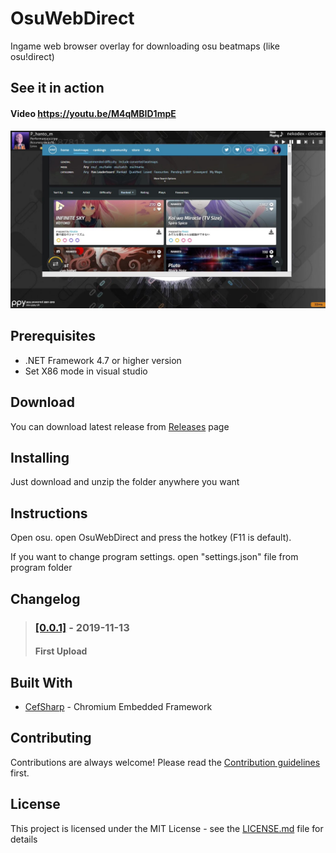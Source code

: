 # OsuWebDirect
Ingame web browser overlay for downloading osu beatmaps (like osu!direct)




## See it in action
#### **Video https://youtu.be/M4qMBID1mpE**
![](preview.jpg)

## Prerequisites
* .NET Framework 4.7 or higher version
* Set X86 mode in visual studio

## Download

You can download latest release from [Releases](https://github.com/Fantoom/OsuWebDirect/releases "Releases") page

## Installing

Just download and unzip the folder anywhere you want

## Instructions

Open osu. open OsuWebDirect and press the hotkey (F11 is default).

If you want to change program settings. open "settings.json" file from program folder


## Changelog

>### [[0.0.1]](https://github.com/Fantoom/OsuWebDirect/releases/tag/v0.0.1b) - 2019-11-13
>#### First Upload

## Built With

* [CefSharp](https://github.com/cefsharp/CefSharp) - Chromium Embedded Framework


## Contributing

Contributions are always welcome!
Please read the [Contribution guidelines](https://github.com/Fantoom/OsuWebDirect/blob/master/Contributing.md) first.

## License

This project is licensed under the MIT License - see the [LICENSE.md](LICENSE.md) file for details


